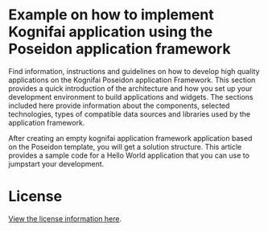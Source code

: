 # Example on how to implement Kognifai application using the Poseidon application framework

Find information, instructions and guidelines on how to develop high quality applications on the Kognifai Poseidon application Framework. This section provides a quick introduction of the architecture and how you set up your development environment to build applications and widgets. The sections included here provide information about the  components, selected technologies, types of compatible data sources and libraries used by the application framework. 

After creating an empty kognifai application framework application based on the Poseidon template, you will get a solution structure. This article provides a sample code for a  Hello World application that you can use to jumpstart your development.

# License
[View the license information here](https://github.com/kognifai/Core_Documentation/blob/master/LinkedPages/License.md).  
